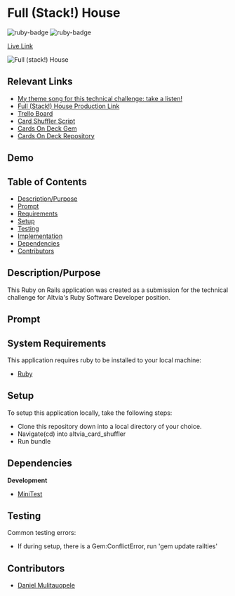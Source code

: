 # Full (Stack!) House

<img src="https://img.shields.io/badge/ruby-v2.6.6-red" title="ruby-badge"> <img src="https://img.shields.io/badge/rails-6.1.3-yellow" title="ruby-badge">

[Live Link](https://immense-reaches-91193.herokuapp.com/)

![Full (stack!) House](https://user-images.githubusercontent.com/37354322/111405914-ecbda500-8696-11eb-900d-456d8baec2f0.png)

## Relevant Links
* [My theme song for this technical challenge: take a listen!](https://www.youtube.com/watch?v=9wrmm-PL36o)
* [Full (Stack!) House Production Link](https://immense-reaches-91193.herokuapp.com/)
* [Trello Board](https://trello.com/b/r1uKJ90v/altvia-technical-challenge)
* [Card Shuffler Script](https://github.com/DanielMulitauopele/altvia_card_shuffler)
* [Cards On Deck Gem](https://rubygems.org/gems/cards_on_deck)
* [Cards On Deck Repository](https://github.com/DanielMulitauopele/CardsOnDeck)

## Demo 



## Table of Contents

* [Description/Purpose](#descriptionpurpose)
* [Prompt](#prompt)
* [Requirements](#system-requirements)
* [Setup](#setup)
* [Testing](#testing)
* [Implementation](#implementation)
* [Dependencies](#dependencies)
* [Contributors](#contributors)

## Description/Purpose

This Ruby on Rails application was created as a submission for the technical challenge for Altvia's Ruby Software Developer position. 

## Prompt

## System Requirements

This application requires ruby to be installed to your local
machine:

* [Ruby](https://www.ruby-lang.org/en/)

## Setup

To setup this application locally, take the following steps:

* Clone this repository down into a local directory of your choice.
* Navigate(cd) into altvia_card_shuffler
* Run bundle

## Dependencies

**Development**

* [MiniTest](https://github.com/seattlerb/minitest)

## Testing

Common testing errors:

* If during setup, there is a Gem:ConflictError, run 'gem update railties'

## Contributors

* [Daniel Mulitauopele](https://github.com/DanielMulitauopele)
